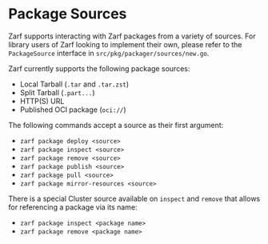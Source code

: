 # Package Sources

Zarf supports interacting with Zarf packages from a variety of sources. For library users of Zarf looking to implement their own, please refer to the `PackageSource` interface in `src/pkg/packager/sources/new.go`.

Zarf currently supports the following package sources:

- Local Tarball (`.tar` and `.tar.zst`)
- Split Tarball (`.part...`)
- HTTP(S) URL
- Published OCI package (`oci://`)

The following commands accept a source as their first argument:

- `zarf package deploy <source>`
- `zarf package inspect <source>`
- `zarf package remove <source>`
- `zarf package publish <source>`
- `zarf package pull <source>`
- `zarf package mirror-resources <source>`

There is a special Cluster source available on `inspect` and `remove` that allows for referencing a package via its name:

- `zarf package inspect <package name>`
- `zarf package remove <package name>`
